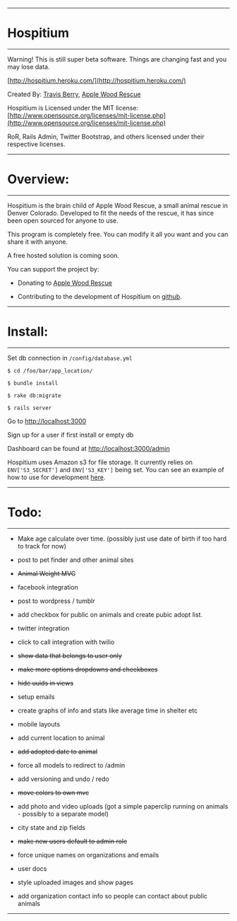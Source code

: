 * * *
Hospitium
========

* * *

Warning! This is still super beta software. Things are changing fast and you may lose data.

[http://hospitium.heroku.com/](http://hospitium.heroku.com/)

Created By: [Travis Berry](http://www.travisberry.com), [Apple Wood Rescue](http://www.applewoodrescue.org)

Hospitium is Licensed under the MIT license: [http://www.opensource.org/licenses/mit-license.php](http://www.opensource.org/licenses/mit-license.php)

RoR, Rails Admin, Twitter Bootstrap, and others licensed under their respective licenses. 

* * *

Overview:
========================

* * *

Hospitium is the brain child of Apple Wood Rescue, a small animal rescue in Denver Colorado. Developed to fit the needs of the rescue, it has since been open sourced for anyone to use.

This program is completely free. You can modify it all you want and you can share it with anyone.

A free hosted solution is coming soon.

You can support the project by:

- Donating to [Apple Wood Rescue](http://www.applewoodrescue.org/donate/)

- Contributing to the development of Hospitium on [github](https://github.com/ninetwentyfour/Hospitium).


* * *

Install:
========================

* * *

Set db connection in `/config/database.yml`

`$ cd /foo/bar/app_location/`

`$ bundle install`

`$ rake db:migrate`

`$ rails server`

Go to [http://localhost:3000](http://localhost:3000)

Sign up for a user if first install or empty db

Dashboard can be found at [http://localhost:3000/admin](http://localhost:3000/admin)

Hospitium uses Amazon s3 for file storage. It currently relies on `ENV['S3_SECRET']` and `ENV['S3_KEY']` being set. You can see an example of how to use for development [here](http://devcenter.heroku.com/articles/config-vars#local_setup).


* * *

Todo:
======================== 

* * *

- Make age calculate over time. (possibly just use date of birth if too hard to track for now)

- post to pet finder and other animal sites

- <del>Animal Weight MVC</del>

- facebook integration

- post to wordpress / tumblr 

- add checkbox for public on animals and create pubic adopt list.

- twitter integration

- click to call integration with twilio

- <del>show data that belongs to user only</del>

- <del>make more options dropdowns and checkboxes</del>

- <del>hide uuids in views</del>

- setup emails

- create graphs of info and stats like average time in shelter etc

- mobile layouts

- add current location to animal

- <del>add adopted date to animal</del>

- force all models to redirect to /admin

- add versioning and undo / redo

- <del>move colors to own mvc</del>

- add photo and video uploads (got a simple paperclip running on animals - possibly to a separate model)

- city state and zip fields

- <del>make new users default to admin role</del>

- force unique names on organizations and emails

- user docs

- style uploaded images and show pages

- add organization contact info so people can contact about public animals


* * *


